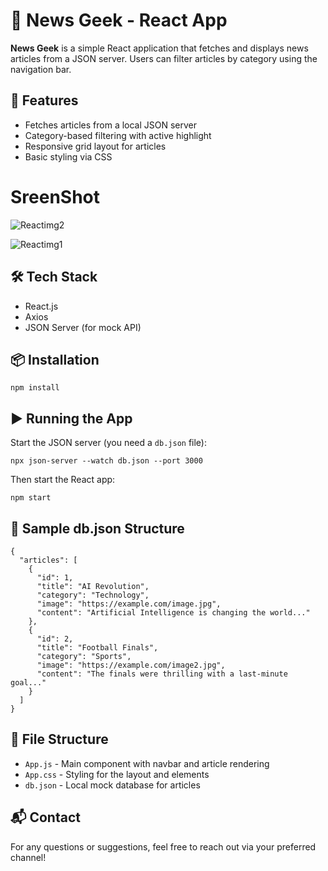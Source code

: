  <h1>📰 News Geek - React App</h1>

  <p><strong>News Geek</strong> is a simple React application that fetches and displays news articles from a JSON server. Users can filter articles by category using the navigation bar.</p>

  <h2>🚀 Features</h2>
  <ul>
    <li>Fetches articles from a local JSON server</li>
    <li>Category-based filtering with active highlight</li>
    <li>Responsive grid layout for articles</li>
    <li>Basic styling via CSS</li>
  </ul>

  <h1>SreenShot</h1>
  
  ![Reactimg2](https://github.com/user-attachments/assets/23c87f6a-63db-4181-bb2a-25690f188483)

  
![Reactimg1](https://github.com/user-attachments/assets/37d3d791-0809-4fc1-94f5-b1abbdde9680)



  <h2>🛠️ Tech Stack</h2>
  <ul>
    <li>React.js</li>
    <li>Axios</li>
    <li>JSON Server (for mock API)</li>
  </ul>

  <h2>📦 Installation</h2>
  <pre><code>npm install</code></pre>

  <h2>▶️ Running the App</h2>
  <p>Start the JSON server (you need a <code>db.json</code> file):</p>
  <pre><code>npx json-server --watch db.json --port 3000</code></pre>

  <p>Then start the React app:</p>
  <pre><code>npm start</code></pre>

  <h2>🧪 Sample db.json Structure</h2>
  <pre><code>{
  "articles": [
    {
      "id": 1,
      "title": "AI Revolution",
      "category": "Technology",
      "image": "https://example.com/image.jpg",
      "content": "Artificial Intelligence is changing the world..."
    },
    {
      "id": 2,
      "title": "Football Finals",
      "category": "Sports",
      "image": "https://example.com/image2.jpg",
      "content": "The finals were thrilling with a last-minute goal..."
    }
  ]
}
</code></pre>

  <h2>📁 File Structure</h2>
  <ul>
    <li><code>App.js</code> - Main component with navbar and article rendering</li>
    <li><code>App.css</code> - Styling for the layout and elements</li>
    <li><code>db.json</code> - Local mock database for articles</li>
  </ul>

  <h2>📬 Contact</h2>
  <p>For any questions or suggestions, feel free to reach out via your preferred channel!</p>
